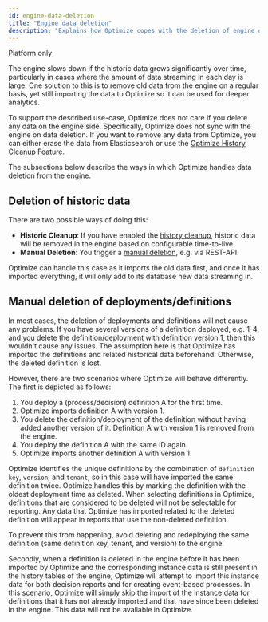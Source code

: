 ```yaml
---
id: engine-data-deletion
title: "Engine data deletion"
description: "Explains how Optimize copes with the deletion of engine data."
---
```


<span class="badge badge--platform">Platform only</span>

The engine slows down if the historic data grows significantly over time, particularly in cases where the amount of data streaming in each day is large. One solution to this is to remove old data from the engine on a regular basis, yet still importing the data to Optimize so it can be used for deeper analytics.

To support the described use-case, Optimize does not care if you delete any data on the engine side. Specifically, Optimize does not sync with the engine on data deletion. If you want to remove any data from Optimize, you can either erase the data from Elasticsearch or use the [Optimize History Cleanup Feature](./../setup/history-cleanup.md).

The subsections below describe the ways in which Optimize handles data deletion from the engine.

## Deletion of historic data

There are two possible ways of doing this:

* **Historic Cleanup**: If you have enabled the [history cleanup](https://docs.camunda.org/manual/latest/user-guide/process-engine/history/#history-cleanup), historic data will be removed in the engine based on configurable time-to-live.
* **Manual Deletion**: You trigger a [manual deletion](https://docs.camunda.org/manual/latest/reference/rest/history/process-instance/post-delete/), e.g. via REST-API.

Optimize can handle this case as it imports the old data first, and once it has imported everything, it will only add to its database new data streaming in.

## Manual deletion of deployments/definitions

In most cases, the deletion of deployments and definitions will not cause any problems. If you have several versions of a definition deployed, e.g. 1-4, and you delete the definition/deployment with definition version 1, then this wouldn't cause any issues. The assumption here is that Optimize has imported the definitions and related historical data beforehand. Otherwise, the deleted definition is lost.

However, there are two scenarios where Optimize will behave differently. The first is depicted as follows:

1. You deploy a (process/decision) definition A for the first time.
2. Optimize imports definition A with version 1.
3. You delete the definition/deployment of the definition without having added another version of it. Definition A with version 1 is removed from the engine.
4. You deploy the definition A with the same ID again.
5. Optimize imports another definition A with version 1.

Optimize identifies the unique definitions by the combination of `definition key`, `version`, and `tenant`, so in this case will have imported the same definition twice. Optimize handles this by marking the definition with the oldest deployment time as deleted. When selecting definitions in Optimize, definitions that are considered to be deleted will not be selectable for reporting. Any data that Optimize has imported related to the deleted definition will appear in reports that use the non-deleted definition.

To prevent this from happening, avoid deleting and redeploying the same definition (same definition key, tenant, and version) to the engine.

Secondly, when a definition is deleted in the engine before it has been imported by Optimize and the corresponding instance data is still present in the history tables of the engine, Optimize will attempt to import this instance data for both decision reports and for creating event-based processes. In this scenario, Optimize will simply skip the import of the instance data for definitions that it has not already imported and that have since been deleted in the engine. This data will not be available in Optimize.
